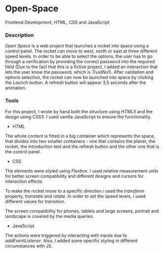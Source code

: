 # Open-Space
Frontend Development, HTML, CSS and JavaScript


### Description
*Open Space* is a web project that launches a rocket into space using a control panel. The rocket can move to west, north or east at three different speed levels. In order to be able to select the options, the user has to go through a verification by providing the correct password into the required field (Due to the fact that this is a fictive project, I added an interaction that lets the user know the password, which is *TrustNo1*). After validation and options selection, the rocket can now be launched into space by clicking the *Launch* button. A refresh button will appear 3,5 seconds after the animation.

### Tools
For this project, I wrote by hand both the structure using *HTML5* and the design using *CSS3*. I used vanilla JavaScript to ensure the functionality.

- HTML
  
The whole content is fitted in a big container which represents the space, that divides into two smaller containers - one that contains the planet, the rocket, the introduction text and the refresh button and the other one that is the control panel. 

- CSS
  
The elements were styled using *Flexbox*. I used relative measurement units for better screen compatibility and different designs and cursors for interaction effects.


To make the rocket move to a specific direction i used the *transform* property, *translate* and *rotate*. In order to set the speed levels, I used different values for *transition*.


The screen compatibility for phones, tablets and large screens, portrait and landscape is covered by the media queries.

- JavaScript

The actions were triggered by interacting with inputs due to *addEventListener*. Also, I added some specific styling in different circumstances with JS. 
